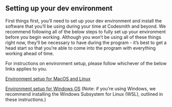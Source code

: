 ## Setting up your dev environment

First things first, you’ll need to set up your dev environment and install the software that you’ll be using during your time at Codesmith and beyond. We recommend following all of the below steps to fully set up your environment before you begin working. Although you won’t be using all of these things right now, they’ll be necessary to have during the program - it’s best to get a head start so that you’re able to come into the program with everything working ahead of time.

For instructions on environment setup, please follow whichever of the below links applies to you.

[Environment setup for MacOS and Linux](https://github.com/CodesmithLLC/dev-environment-setup/blob/main/mac-os.md)

[Environment setup for Windows OS](https://github.com/CodesmithLLC/dev-environment-setup/blob/main/windows-os.md) (Note: if you're using Windows, we recommend installing the Windows Subsystem for Linux (WSL), outlined in these instructions.)
